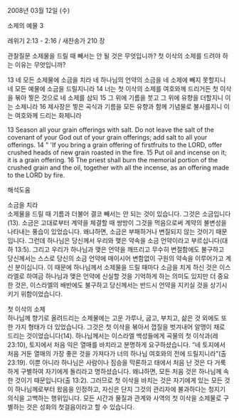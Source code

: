 2008년 03월 12일 (수)

소제의 예물 3



레위기 2:13 - 2:16 / 새찬송가 210 장


관찰질문
소제물을 드릴 때 빼서는 안 될 것은 무엇입니까?
첫 이삭의 소제를 드려야 하는 이유는 무엇입니까?

13 네 모든 소제물에 소금을 치라 네 하나님의 언약의 소금을 네 소제에 빼지 못할지니 네 모든 예물에 소금을 드릴지니라 14 너는 첫 이삭의 소제를 여호와께 드리거든 첫 이삭을 볶아 찧은 것으로 네 소제를 삼되 15 그 위에 기름을 붓고 그 위에 유향을 더할지니 이는 소제니라 16 제사장은 찧은 곡식과 기름을 모든 유향과 함께 기념물로 불사를지니 이는 여호와께 드리는 화제니라 

13 Season all your grain offerings with salt. Do not leave the salt of the covenant of your God out of your grain offerings; add salt to all your offerings. 14 " 'If you bring a grain offering of firstfruits to the LORD, offer crushed heads of new grain roasted in the fire. 15 Put oil and incense on it; it is a grain offering. 16 The priest shall burn the memorial portion of the crushed grain and the oil, together with all the incense, as an offering made to the LORD by fire.

해석도움





소금을 치라  
소제물을 드릴 때 기름과 더불어 결코 빼서는 안 되는 것이 있습니다. 그것은 소금입니다(13). 소금은 고대로부터 계약을 체결할 때 쌍방이 그것을 먹음으로써 계약의 불변성을 나타내는 풍습이 있었습니다. 왜냐하면, 소금은 부패하거나 변질되지 않는 것이기 때문입니다. 그런데 하나님은 당신께서 우리와 맺은 약속을 소금 언약이라고 부르십니다(대하 13:5). 그리고 우리가 하나님과 맺은 언약을 깨뜨리고 무수히 변절함에도 불구하고 당신께서는 스스로 당신의 소금 언약에 매이시어 변함없이 구원의 약속을 이루어가고 계신 분이십니다. 이 때문에 하나님께서 소제물을 드릴 때마다 소금을 치게 하신 것은 이스라엘로 하여금 하나님과 맺은 언약에 신실할 것을 기억하게 하는 의미도 있지만 더 중요한 것은, 이스라엘의 배반에도 불구하고 당신께서는 반드시 언약을 지키실 것을 상기시키기 위함이었습니다.     

첫 이삭의 소제  
하나님께 향기로 올려드리는 소제물에는 고운 가루나, 굽고, 부치고, 삶은 것 외에도 또 한 가지 형태가 더 있었습니다. 그것은 첫 이삭을 볶아서 껍질을 벗겨내어 알맹이 채로 드리는 것이었습니다(14). 하나님께서는 이스라엘 백성들에게 곡물의 첫 이삭과(레 23:10), 토지에서 처음 익은 열매를 바치라고 분명하게 요구하셨습니다. “네 토지에서 처음 거둔 열매의 가장 좋은 것을 가져다가 너의 하나님 여호와의 전에 드릴지니라”(출 23:19). 이뿐 아니라 하나님은 사람이나 짐승을 막론하고 태에서 처음 난 것은 다 거룩하게 구별하여 자기에게 돌리라고 명하셨습니다. 왜냐하면, 모든 처음 것은 하나님께 속한 것이기 때문입니다(출 13:2). 그러므로 첫 이삭을 바치는 것은 자기에게 있는 모든 것이 하나님께로부터 왔음을 인정하고, 자신은 단지 그것의 관리자에 불과하다는 청지기 의식을 고백하는 행위입니다. 모든 시간과 물질과 관계와 사역의 첫 이삭을 소제물로 구별하는 것은 성화의 첫걸음이라고 할 수 있습니다.